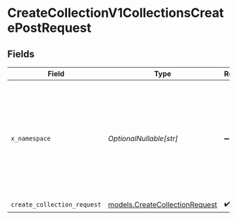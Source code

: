 # CreateCollectionV1CollectionsCreatePostRequest


## Fields

| Field                                                                                                                                                                                 | Type                                                                                                                                                                                  | Required                                                                                                                                                                              | Description                                                                                                                                                                           |
| ------------------------------------------------------------------------------------------------------------------------------------------------------------------------------------- | ------------------------------------------------------------------------------------------------------------------------------------------------------------------------------------- | ------------------------------------------------------------------------------------------------------------------------------------------------------------------------------------- | ------------------------------------------------------------------------------------------------------------------------------------------------------------------------------------- |
| `x_namespace`                                                                                                                                                                         | *OptionalNullable[str]*                                                                                                                                                               | :heavy_minus_sign:                                                                                                                                                                    | Optional namespace for data isolation. This can be a namespace name or namespace ID. Example: 'netflix_prod' or 'ns_1234567890'. To create a namespace, use the /namespaces endpoint. |
| `create_collection_request`                                                                                                                                                           | [models.CreateCollectionRequest](../models/createcollectionrequest.md)                                                                                                                | :heavy_check_mark:                                                                                                                                                                    | N/A                                                                                                                                                                                   |